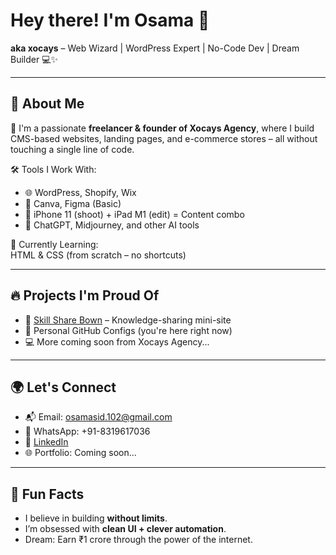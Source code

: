 # Hey there! I'm Osama 👋  
**aka xocays** – Web Wizard | WordPress Expert | No-Code Dev | Dream Builder 💻✨

---

## 🚀 About Me

🎯 I'm a passionate **freelancer & founder of Xocays Agency**, where I build CMS-based websites, landing pages, and e-commerce stores – all without touching a single line of code.

🛠️ Tools I Work With:
- 🌐 WordPress, Shopify, Wix
- 🎨 Canva, Figma (Basic)
- 📱 iPhone 11 (shoot) + iPad M1 (edit) = Content combo
- 🧠 ChatGPT, Midjourney, and other AI tools

🧩 Currently Learning:  
HTML & CSS (from scratch – no shortcuts)

---

## 🔥 Projects I'm Proud Of

- 🔧 [Skill Share Bown](https://github.com/xocays) – Knowledge-sharing mini-site  
- 🧪 Personal GitHub Configs (you're here right now)  
- 💻 More coming soon from Xocays Agency...

---

## 🌍 Let's Connect

- 📬 Email: osamasid.102@gmail.com  
- 📱 WhatsApp: +91-8319617036  
- 🔗 [LinkedIn](https://www.linkedin.com/in/osama-siddiqui-a3a0b41b4?utm_source=share&utm_campaign=share_via&utm_content=profile&utm_medium=ios_appr)
- 🌐 Portfolio: Coming soon...

---

## 🤖 Fun Facts

- I believe in building **without limits**.
- I’m obsessed with **clean UI + clever automation**.
- Dream: Earn ₹1 crore through the power of the internet.